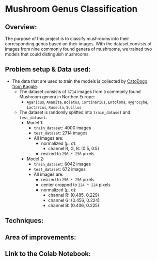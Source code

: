 # Mushroom Genus Classification

## Overview:
  
  The purpose of this project is to classify mushrooms into their corresponding genus based on their images. With the dataset consists of images from nine commonly found genera of mushrooms, we trained two models that could distinguish mushrooms.
  
## Problem setup & Data used:
- The data that are used to train the models is collected by [CatoDogo from Kaggle][1].
  - The dataset consists of `6714` images from `9` commonly found Mushroom genera in Northen Europe:
    - `Agaricus`, `Amanita`, `Boletus`, `Cortinarius`, `Entoloma`, `Hygrocybe`, `Lactarius`, `Russula`, `Suillus`
  - The dataset is randomly splitted into `train_dataset` and `test_dataset`.
    - Model 1:
      - `train_dataset`: 4000 images
      - `test_dataset`: 2714 images
      - All images are:
        - normalized (μ, σ):
          - channel R, G, B: (0.5, 0.5)
        - resized to `256 * 256` pixels
    - Model 2:
      - `train_dataset`: 6042 images
      - `test_dataset`: 672 images
      - All images are:
        - resized to `256 * 256` pixels
        - center cropped to `224 * 224` pixels
        - normalized (μ, σ):
          - channel R: (0.485, 0.229)
          - channel G: (0.456, 0.224)
          - channel B: (0.406, 0.225)
## Techniques:

## Area of improvements:

## Link to the Colab Notebook:

[1]: https://www.kaggle.com/maysee/mushrooms-classification-common-genuss-images
